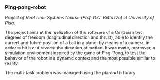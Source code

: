### Ping-pong-robot

_Project of Real Time Systems Course (Prof. G.C. Buttazzo) at University of Pisa._

The project aims at the realization of the software of a Cartesian
two degrees of freedom (longitudinal direction and thrust), able to identify
the current and future position of a ball in a plane, by means of a
camera, in order to hit it and reverse the direction of motion. It was made,
moreover, a simulation environment inspired by the game of Ping-Pong, to
test the behavior of the robot in a dynamic context and the most
possible similar to reality.

The multi-task problem was managed using the _pthread.h_ library.
